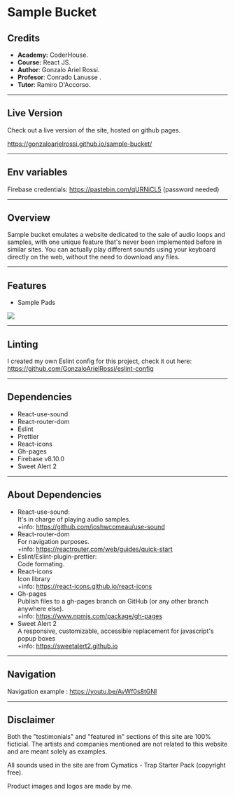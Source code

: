 # Sample Bucket

## Credits

- **Academy:** CoderHouse.
- **Course:** React JS.
- **Author**: Gonzalo Ariel Rossi.
- **Profesor**: Conrado Lanusse .
- **Tutor**: Ramiro D'Accorso.

<hr/>

## Live Version

Check out a live version of the site, hosted on github pages.

https://gonzaloarielrossi.github.io/sample-bucket/

<hr/>

## Env variables

Firebase credentials: https://pastebin.com/qURNiCL5 (password needed)

<hr/>

## Overview

Sample bucket emulates a website dedicated to the sale of audio loops and samples, with one unique feature that's never been implemented before in similar sites. You can actually play different sounds using your keyboard directly on the web, without the need to download any files.

<hr/>

## Features

- Sample Pads

![](https://i.ibb.co/SRRKfr5/1234.png)

<hr/>

## Linting

I created my own Eslint config for this project, check it out here: https://github.com/GonzaloArielRossi/eslint-config

<hr/>

## Dependencies

- React-use-sound
- React-router-dom
- Eslint
- Prettier
- React-icons
- Gh-pages
- Firebase v8.10.0
- Sweet Alert 2

<hr/>

## About Dependencies

- React-use-sound:
  <br/>It's in charge of playing audio samples.
  <br/>+info: https://github.com/joshwcomeau/use-sound
- React-router-dom
  <br/>For navigation purposes.
  <br/>+info: https://reactrouter.com/web/guides/quick-start
- Eslint/Eslint-plugin-prettier:
  <br/> Code formating.
- React-icons
  <br/> Icon library
  <br/>+info: https://react-icons.github.io/react-icons
- Gh-pages
  <br/> Publish files to a gh-pages branch on GitHub (or any other branch anywhere else).
  <br/>+info: https://www.npmjs.com/package/gh-pages
- Sweet Alert 2
<br/> A responsive, customizable, accessible replacement for javascript's popup boxes
<br/>+info: https://sweetalert2.github.io
<hr/>

## Navigation

Navigation example : https://youtu.be/AvWf0s8tGNI

<hr/>

## Disclaimer

Both the "testimonials" and "featured in" sections of this site are 100% ficticial. The artists and companies mentioned are not related to this website and are meant solely as examples.

All sounds used in the site are from Cymatics - Trap Starter Pack (copyright free).

Product images and logos are made by me.
